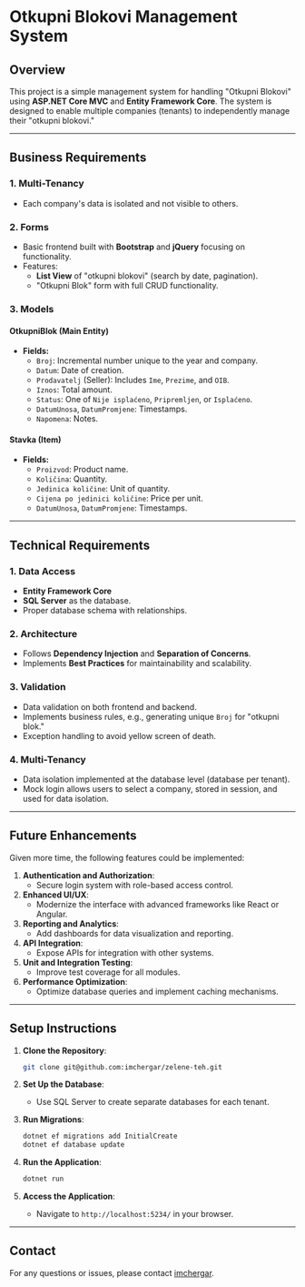 # Otkupni Blokovi Management System

## Overview
This project is a simple management system for handling "Otkupni Blokovi" using **ASP.NET Core MVC** and **Entity Framework Core**. The system is designed to enable multiple companies (tenants) to independently manage their "otkupni blokovi."

---

## Business Requirements

### 1. Multi-Tenancy
- Each company's data is isolated and not visible to others.

### 2. Forms
- Basic frontend built with **Bootstrap** and **jQuery** focusing on functionality.
- Features:
    - **List View** of "otkupni blokovi" (search by date, pagination).
    - "Otkupni Blok" form with full CRUD functionality.

### 3. Models

#### OtkupniBlok (Main Entity)
- **Fields:**
    - `Broj`: Incremental number unique to the year and company.
    - `Datum`: Date of creation.
    - `Prodavatelj` (Seller): Includes `Ime`, `Prezime`, and `OIB`.
    - `Iznos`: Total amount.
    - `Status`: One of `Nije isplaćeno`, `Pripremljen`, or `Isplaćeno`.
    - `DatumUnosa`, `DatumPromjene`: Timestamps.
    - `Napomena`: Notes.

#### Stavka (Item)
- **Fields:**
    - `Proizvod`: Product name.
    - `Količina`: Quantity.
    - `Jedinica količine`: Unit of quantity.
    - `Cijena po jedinici količine`: Price per unit.
    - `DatumUnosa`, `DatumPromjene`: Timestamps.

---

## Technical Requirements

### 1. Data Access
- **Entity Framework Core**
- **SQL Server** as the database.
- Proper database schema with relationships.

### 2. Architecture
- Follows **Dependency Injection** and **Separation of Concerns**.
- Implements **Best Practices** for maintainability and scalability.

### 3. Validation
- Data validation on both frontend and backend.
- Implements business rules, e.g., generating unique `Broj` for "otkupni blok."
- Exception handling to avoid yellow screen of death.

### 4. Multi-Tenancy
- Data isolation implemented at the database level (database per tenant).
- Mock login allows users to select a company, stored in session, and used for data isolation.

---

## Future Enhancements
Given more time, the following features could be implemented:
1. **Authentication and Authorization**:
    - Secure login system with role-based access control.
2. **Enhanced UI/UX**:
    - Modernize the interface with advanced frameworks like React or Angular.
3. **Reporting and Analytics**:
    - Add dashboards for data visualization and reporting.
4. **API Integration**:
    - Expose APIs for integration with other systems.
5. **Unit and Integration Testing**:
    - Improve test coverage for all modules.
6. **Performance Optimization**:
    - Optimize database queries and implement caching mechanisms.

---

## Setup Instructions

1. **Clone the Repository**:
   ```bash
   git clone git@github.com:imchergar/zelene-teh.git
   ```

2. **Set Up the Database**:
    - Use SQL Server to create separate databases for each tenant.

3. **Run Migrations**:
   ```bash
   dotnet ef migrations add InitialCreate
   dotnet ef database update
   ```

4. **Run the Application**:
   ```bash
   dotnet run
   ```

5. **Access the Application**:
    - Navigate to `http://localhost:5234/` in your browser.

---

## Contact
For any questions or issues, please contact [imchergar](mailto:ivanmihael.cergar@gmail.com).
